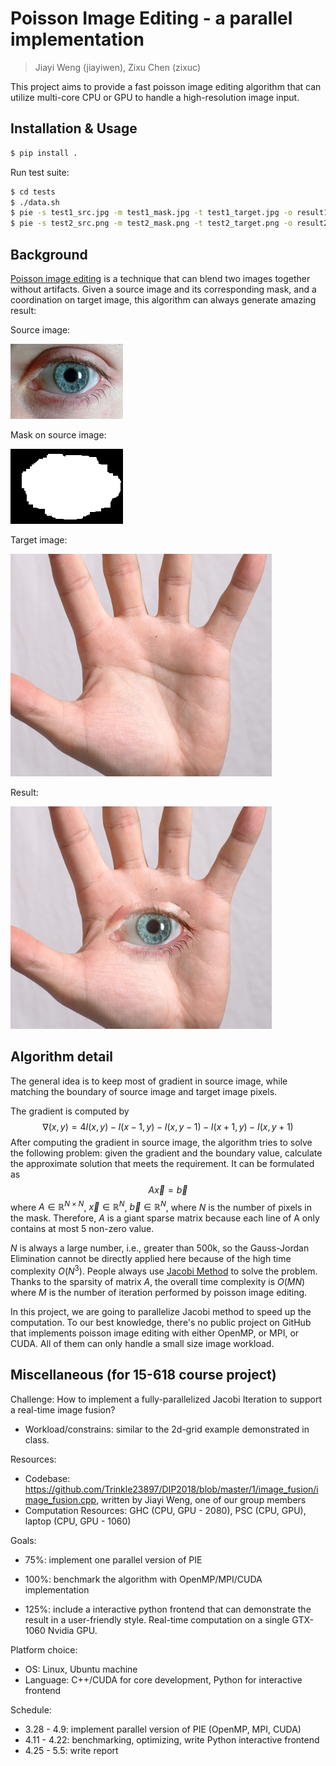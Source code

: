 # Poisson Image Editing - a parallel implementation

> Jiayi Weng (jiayiwen), Zixu Chen (zixuc)

This project aims to provide a fast poisson image editing algorithm that can utilize multi-core CPU or GPU to handle a high-resolution image input.

## Installation & Usage

```bash
$ pip install .
```

Run test suite:

```bash
$ cd tests
$ ./data.sh
$ pie -s test1_src.jpg -m test1_mask.jpg -t test1_target.jpg -o result1.png -h0 0 -w0 0 -h1 -150 -w1 -50 -n 5000 -p 1000
$ pie -s test2_src.png -m test2_mask.png -t test2_target.png -o result2.png -h0 0 -w0 0 -h1 130 -w1 130 -n 5000 -p 1000
```

## Background

[Poisson image editing](https://www.cs.jhu.edu/~misha/Fall07/Papers/Perez03.pdf) is a technique that can blend two images together without artifacts. Given a source image and its corresponding mask, and a coordination on target image, this algorithm can always generate amazing result:

Source image:

![](https://github.com/Trinkle23897/DIP2018/blob/master/1/image_fusion/test2_src.png?raw=true)

Mask on source image:

![](https://github.com/Trinkle23897/DIP2018/blob/master/1/image_fusion/test2_mask.png?raw=true)

Target image:

![test2_target.png](https://github.com/Trinkle23897/DIP2018/blob/master/1/image_fusion/test2_target.png?raw=true)

Result:

![test2_result.png](https://github.com/Trinkle23897/DIP2018/blob/master/1/image_fusion/test2_result.png?raw=true)

## Algorithm detail

The general idea is to keep most of gradient in source image, while matching the boundary of source image and target image pixels.

The gradient is computed by
$$
\nabla(x,y)=4I(x,y)-I(x-1,y)-I(x,y-1)-I(x+1,y)-I(x,y+1)
$$
After computing the gradient in source image, the algorithm tries to solve the following problem: given the gradient and the boundary value, calculate the approximate solution that meets the requirement. It can be formulated as
$$
A\vec{x}=\vec{b}
$$
where $A\in \mathbb{R}^{N\times N}$, $\vec{x}\in \mathbb{R}^N$, $\vec{b}\in \mathbb{R}^N$, where $N$ is the number of pixels in the mask. Therefore, $A$ is a giant sparse matrix because each line of A only contains at most 5 non-zero value.

$N$ is always a large number, i.e., greater than 500k, so the Gauss-Jordan Elimination cannot be directly applied here because of the high time complexity $O(N^3)$. People always use [Jacobi Method](https://en.wikipedia.org/wiki/Jacobi_method) to solve the problem. Thanks to the sparsity of matrix $A$, the overall time complexity is $O(MN)$ where $M$ is the number of iteration performed by poisson image editing.

In this project, we are going to parallelize Jacobi method to speed up the computation. To our best knowledge, there's no public project on GitHub that implements poisson image editing with either OpenMP, or MPI, or CUDA. All of them can only handle a small size image workload.

## Miscellaneous (for 15-618 course project)

Challenge: How to implement a fully-parallelized Jacobi Iteration to support a real-time image fusion?

- Workload/constrains: similar to the 2d-grid example demonstrated in class.

Resources:

- Codebase: https://github.com/Trinkle23897/DIP2018/blob/master/1/image_fusion/image_fusion.cpp, written by Jiayi Weng, one of our group members
- Computation Resources: GHC (CPU, GPU - 2080), PSC (CPU, GPU), laptop (CPU, GPU - 1060)

Goals:

- 75%: implement one parallel version of PIE
- 100%: benchmark the algorithm with OpenMP/MPI/CUDA implementation

- 125%: include a interactive python frontend that can demonstrate the result in a user-friendly style. Real-time computation on a single GTX-1060 Nvidia GPU.

Platform choice:

- OS: Linux, Ubuntu machine
- Language: C++/CUDA for core development, Python for interactive frontend

Schedule:

- 3.28 - 4.9: implement parallel version of PIE (OpenMP, MPI, CUDA)
- 4.11 - 4.22: benchmarking, optimizing, write Python interactive frontend
- 4.25 - 5.5: write report